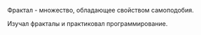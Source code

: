 Фрактал - множество, обладающее свойством самоподобия.

Изучал фракталы и практиковал программирование.  
